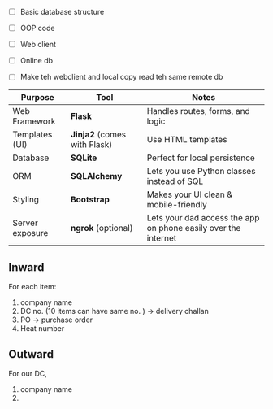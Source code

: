 - [ ] Basic database structure
- [ ] OOP code
- [ ] Web client
- [ ] Online db
- [ ] Make teh webclient and local copy read teh same remote db




| Purpose         | Tool                          | Notes                                                          |
| --------------- | ----------------------------- | -------------------------------------------------------------- |
| Web Framework   | **Flask**                     | Handles routes, forms, and logic                               |
| Templates (UI)  | **Jinja2** (comes with Flask) | Use HTML templates                                             |
| Database        | **SQLite**                    | Perfect for local persistence                                  |
| ORM             | **SQLAlchemy**                | Lets you use Python classes instead of SQL                     |
| Styling         | **Bootstrap**                 | Makes your UI clean & mobile-friendly                          |
| Server exposure | **ngrok** (optional)          | Lets your dad access the app on phone easily over the internet |





## Inward

For each item:

1. company name
2. DC no. (10 items can have same no. ) -> delivery challan
3. PO -> purchase order
4. Heat number 

## Outward

For our DC,
1. company name
2. 

